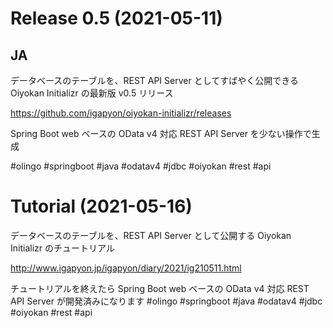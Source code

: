 # Release 0.5 (2021-05-11)

## JA

データベースのテーブルを、REST API Server としてすばやく公開できる Oiyokan Initializr の最新版 v0.5 リリース

https://github.com/igapyon/oiyokan-initializr/releases

Spring Boot web ベースの OData v4 対応 REST API Server を少ない操作で生成

#olingo #springboot #java #odatav4 #jdbc #oiyokan #rest #api


# Tutorial (2021-05-16)

データベースのテーブルを、REST API Server として公開する Oiyokan Initializr のチュートリアル

http://www.igapyon.jp/igapyon/diary/2021/ig210511.html

チュートリアルを終えたら Spring Boot web ベースの OData v4 対応 REST API Server が開発済みになります
#olingo #springboot #java #odatav4 #jdbc #oiyokan #rest #api